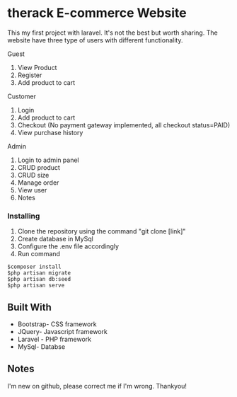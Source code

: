 # therack E-commerce Website

This my first project with laravel. It's not the best but worth sharing. The website have three type of users with different functionality.

Guest
1. View Product
2. Register
3. Add product to cart

Customer
1. Login
2. Add product to cart
3. Checkout (No payment gateway implemented, all checkout status=PAID)
4. View purchase history

Admin 
1. Login to admin panel
2. CRUD product
3. CRUD size
4. Manage order
5. View user
6. Notes

### Installing

1. Clone the repository using the command "git clone [link]"
2. Create database in MySql
3. Configure the .env file accordingly
4. Run command 
```
$composer install
$php artisan migrate
$php artisan db:seed
$php artisan serve
```

## Built With

* Bootstrap- CSS framework
* JQuery- Javascript framework
* Laravel - PHP framework
* MySql- Databse


## Notes

I'm new on github, please correct me if I'm wrong. Thankyou!


